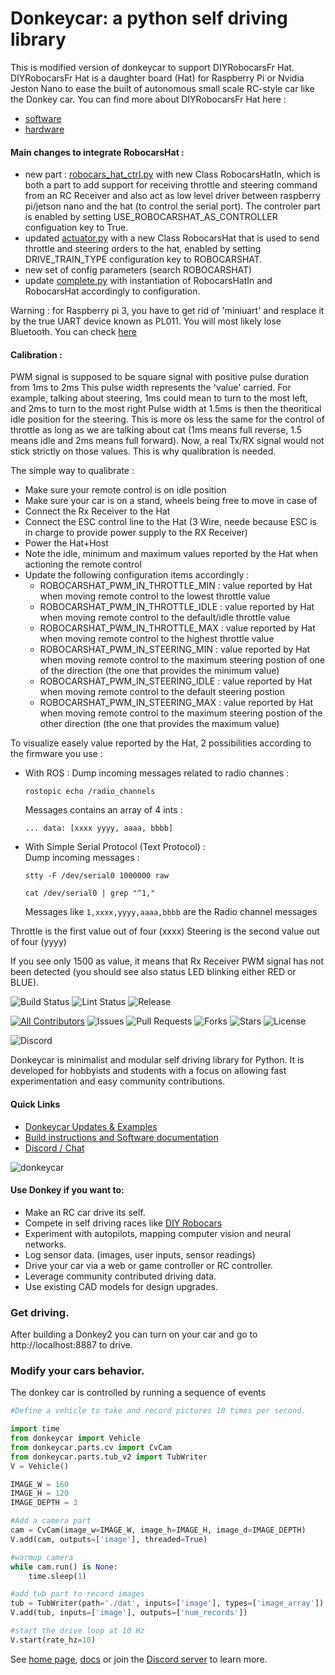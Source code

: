 # Donkeycar: a python self driving library

This is modified version of donkeycar to support DIYRobocarsFr Hat.
DIYRobocarsFr Hat is a daughter board (Hat) for Raspberry Pi or Nvidia Jeston Nano to ease the built of autonomous small scale RC-style car like the Donkey car. You can find more about DIYRobocarsFr Hat here :
- [software](https://github.com/btrinite/robocars_hat)
- [hardware](https://github.com/btrinite/robocars_hat_hw)

#### Main changes to integrate RobocarsHat :
- new part : [robocars_hat_ctrl.py](./donkeycar/parts/robocars_hat_ctrl.py) with new Class RobocarsHatIn, which is both a part to add support for receiving throttle and steering command from an RC Receiver and also act as low level driver between raspberry pi/jetson nano and the hat (to control the serial port). The controler part is enabled by setting USE_ROBOCARSHAT_AS_CONTROLLER configuation key to True.
- updated [actuator.py](./donkeycar/parts/actuator.py) with a new Class RobocarsHat that is used to send throttle and steering orders to the hat, enabled by setting DRIVE_TRAIN_TYPE configuration key to ROBOCARSHAT.
- new set of config parameters (search ROBOCARSHAT)
- update [complete.py](./donkeycar/templates/complete.py) with instantiation of RobocarsHatIn and RobocarsHat accordingly to configuration.

Warning : for Raspberry pi 3, you have to get rid of 'miniuart' and resplace it by the true UART device known as PL011.
You will most likely lose Bluetooth. You can check [here](https://www.circuits.dk/setup-raspberry-pi-3-gpio-uart/)

#### Calibration :
PWM signal is supposed to be square signal with positive pulse duration from 1ms to 2ms
This pulse width represents the 'value' carried.
For example, talking about steering, 1ms could mean to turn to the most left, and 2ms to turn to the most right
Pulse width at 1.5ms is then the theoritical idle position for the steering. This is more os less the same for the control of throttle as long as we are talking about cat (1ms means full reverse, 1.5 means idle and 2ms means full forward).
Now, a real Tx/RX signal would not stick strictly on those values. This is why qualibration is needed.

The simple way to qualibrate :
- Make sure your remote control is on idle position
- Make sure your car is on a stand, wheels being free to move in case of
- Connect the Rx Receiver to the Hat
- Connect the ESC control line to the Hat (3 Wire, neede because ESC is in charge to provide power supply to the RX Receiver)
- Power the Hat+Host
- Note the idle, minimum and maximum values reported by the Hat when actioning the remote control
- Update the following configuration items accordingly :
    - ROBOCARSHAT_PWM_IN_THROTTLE_MIN : value reported by Hat when moving remote control to the lowest throttle value
    - ROBOCARSHAT_PWM_IN_THROTTLE_IDLE : value reported by Hat when moving remote control to the default/idle throttle value
    - ROBOCARSHAT_PWM_IN_THROTTLE_MAX : value reported by Hat when moving remote control to the highest throttle value
    - ROBOCARSHAT_PWM_IN_STEERING_MIN : value reported by Hat when moving remote control to the maximum steering postion of one of the direction (the one that provides the minimum value)
    - ROBOCARSHAT_PWM_IN_STEERING_IDLE : value reported by Hat when moving remote control to the default steering postion 
    - ROBOCARSHAT_PWM_IN_STEERING_MAX : value reported by Hat when moving remote control to the maximum steering postion of the other direction (the one that provides the maximum value)

To visualize easely value reported by the Hat, 2 possibilities according to the firmware you use :
- With ROS :
    Dump incoming messages related to radio channes :  

    ``rostopic echo /radio_channels`` 

    Messages contains an array of 4 ints : 

    ``
        ...
        data: [xxxx yyyy, aaaa, bbbb]
    ``
    
- With Simple Serial Protocol (Text Protocol) :  
    Dump incoming messages : 

    `` stty -F /dev/serial0 1000000 raw `` 

    `` cat /dev/serial0 | grep "^1," `` 
 
    Messages like ``1,xxxx,yyyy,aaaa,bbbb`` are the Radio channel messages

Throttle is the first value out of four (xxxx) 
Steering is the second value out of four (yyyy)

If you see only 1500 as value, it means that Rx Receiver PWM signal has not been detected (you should see also status LED blinking either RED or BLUE).


![Build Status](https://github.com/autorope/donkeycar/actions/workflows/python-package-conda.yml/badge.svg?branch=main)
![Lint Status](https://github.com/autorope/donkeycar/actions/workflows/superlinter.yml/badge.svg?branch=main)
![Release](https://img.shields.io/github/v/release/autorope/donkeycar)


[![All Contributors](https://img.shields.io/github/contributors/autorope/donkeycar)](#contributors-)
![Issues](https://img.shields.io/github/issues/autorope/donkeycar)
![Pull Requests](https://img.shields.io/github/issues-pr/autorope/donkeycar?)
![Forks](https://img.shields.io/github/forks/autorope/donkeycar)
![Stars](https://img.shields.io/github/stars/autorope/donkeycar)
![License](https://img.shields.io/github/license/autorope/donkeycar)

![Discord](https://img.shields.io/discord/662098530411741184.svg?logo=discord&colorB=7289DA)

Donkeycar is minimalist and modular self driving library for Python. It is
developed for hobbyists and students with a focus on allowing fast experimentation and easy
community contributions.

#### Quick Links
* [Donkeycar Updates & Examples](http://donkeycar.com)
* [Build instructions and Software documentation](http://docs.donkeycar.com)
* [Discord / Chat](https://discord.gg/PN6kFeA)

![donkeycar](https://github.com/autorope/donkeydocs/blob/master/docs/assets/build_hardware/donkey2.png)

#### Use Donkey if you want to:
* Make an RC car drive its self.
* Compete in self driving races like [DIY Robocars](http://diyrobocars.com)
* Experiment with autopilots, mapping computer vision and neural networks.
* Log sensor data. (images, user inputs, sensor readings)
* Drive your car via a web or game controller or RC controller.
* Leverage community contributed driving data.
* Use existing CAD models for design upgrades.

### Get driving.
After building a Donkey2 you can turn on your car and go to http://localhost:8887 to drive.

### Modify your cars behavior.
The donkey car is controlled by running a sequence of events

```python
#Define a vehicle to take and record pictures 10 times per second.

import time
from donkeycar import Vehicle
from donkeycar.parts.cv import CvCam
from donkeycar.parts.tub_v2 import TubWriter
V = Vehicle()

IMAGE_W = 160
IMAGE_H = 120
IMAGE_DEPTH = 3

#Add a camera part
cam = CvCam(image_w=IMAGE_W, image_h=IMAGE_H, image_d=IMAGE_DEPTH)
V.add(cam, outputs=['image'], threaded=True)

#warmup camera
while cam.run() is None:
    time.sleep(1)

#add tub part to record images
tub = TubWriter(path='./dat', inputs=['image'], types=['image_array'])
V.add(tub, inputs=['image'], outputs=['num_records'])

#start the drive loop at 10 Hz
V.start(rate_hz=10)
```

See [home page](http://donkeycar.com), [docs](http://docs.donkeycar.com)
or join the [Discord server](http://www.donkeycar.com/community.html) to learn more.
